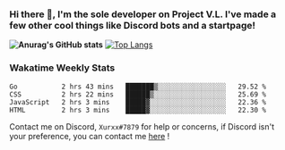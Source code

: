 ### Hi there 👋, I'm the sole developer on Project V.L. I've made a few other cool things like Discord bots and a startpage!
**![Anurag's GitHub stats](https://github-readme-stats.vercel.app/api?username=5late&count_private=true&show_icons=true&theme=tokyonight)**
[![Top Langs](https://github-readme-stats.vercel.app/api/top-langs/?username=5late&theme=ayu-mirage)](https://github.com/anuraghazra/github-readme-stats)

### Wakatime Weekly Stats

<!--START_SECTION:waka-->
```text
Go           2 hrs 43 mins   ███████▒░░░░░░░░░░░░░░░░░   29.52 % 
CSS          2 hrs 22 mins   ██████▒░░░░░░░░░░░░░░░░░░   25.69 % 
JavaScript   2 hrs 3 mins    █████▓░░░░░░░░░░░░░░░░░░░   22.36 % 
HTML         2 hrs 3 mins    █████▓░░░░░░░░░░░░░░░░░░░   22.30 % 
```
<!--END_SECTION:waka-->

Contact me on Discord, ``Xurxx#7879`` for help or concerns, if Discord isn't your preference, you can contact me [here](https://github.com/5late/5late/issues) !
